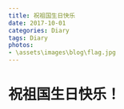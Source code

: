 ```yaml
---
title: 祝祖国生日快乐
date: 2017-10-01
categories: Diary
tags: Diary
photos:
- \assets\images\blog\flag.jpg
---
```


# 祝祖国生日快乐！